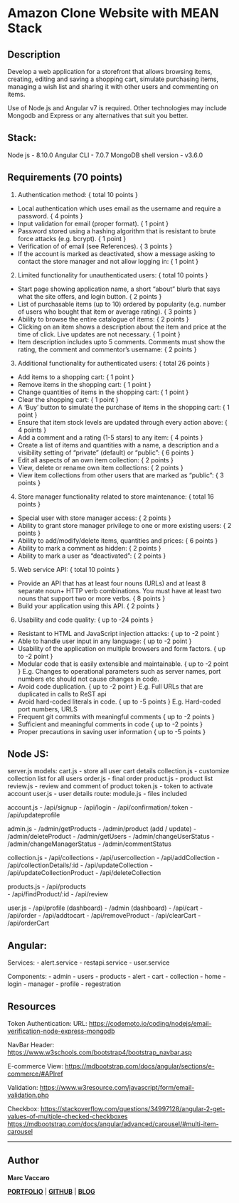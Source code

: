 # Amazon Clone Website with MEAN Stack

## Description
Develop a web application for a storefront that allows browsing items, creating, editing and saving a
shopping cart, simulate purchasing items, managing a wish list and sharing it with other users and
commenting on items.

Use of Node.js and Angular v7 is required. Other technologies may include Mongodb and Express or any
alternatives that suit you better.

## Stack:

Node js - 8.10.0
Angular CLI - 7.0.7
MongoDB shell version - v3.6.0
 
## Requirements (70 points)

1. Authentication method: { total 10 points }

- Local authentication which uses email as the username and require a password. { 4 points }
- Input validation for email (proper format). { 1 point }
- Password stored using a hashing algorithm that is resistant to brute force attacks (e.g. bcrypt). { 1 point }
- Verification of of email (see References). { 3 points }
- If the account is marked as deactivated, show a message asking to contact the store manager and not allow logging in: { 1 point }

2. Limited functionality for unauthenticated users: { total 10 points }

- Start page showing application name, a short “about” blurb that says what the site offers, and login button. { 2 points }
- List of purchasable items (up to 10) ordered by popularity (e.g. number of users who bought that item or average rating). { 3 points }
- Ability to browse the entire catalogue of items: { 2 points }
- Clicking on an item shows a description about the item and price at the time of click. Live updates are not necessary. { 1 point }
- Item description includes upto 5 comments. Comments must show the rating, the comment and commentor’s username: { 2 points }

3. Additional functionality for authenticated users: { total 26 points }

- Add items to a shopping cart: { 1 point }
- Remove items in the shopping cart: { 1 point }
- Change quantities of items in the shopping cart: { 1 point }
- Clear the shopping cart: { 1 point }
- A ‘Buy’ button to simulate the purchase of items in the shopping cart: { 1 point }
- Ensure that item stock levels are updated through every action above: { 4 points }
- Add a comment and a rating (1-5 stars) to any item: { 4 points }
- Create a list of items and quantities with a name, a description and a visibility setting of “private” (default) or “public”: { 6 points }
- Edit all aspects of an own item collection: { 2 points }
- View, delete or rename own item collections: { 2 points }
- View item collections from other users that are marked as “public”: { 3 points }

4. Store manager functionality related to store maintenance: { total 16 points }
- Special user with store manager access: { 2 points }
- Ability to grant store manager privilege to one or more existing users: { 2 points }
- Ability to add/modify/delete items, quantities and prices: { 6 points }
- Ability to mark a comment as hidden: { 2 points }
- Ability to mark a user as “deactivated”: { 2 points }

5. Web service API: { total 10 points }
- Provide an API that has at least four nouns (URLs) and at least 8 separate noun+ HTTP verb combinations. You must have at least two nouns that support two or more verbs. { 8 points }
- Build your application using this API. { 2 points }

6. Usability and code quality: { up to -24 points }
- Resistant to HTML and JavaScript injection attacks: { up to -2 point }
- Able to handle user input in any language: { up to -2 point }
- Usability of the application on multiple browsers and form factors. { up to -2 point }
- Modular code that is easily extensible and maintainable. { up to -2 point } E.g. Changes to operational parameters such as server names, port numbers etc should not cause changes in code.
- Avoid code duplication. { up to -2 point } E.g. Full URLs that are duplicated in calls to ReST api
- Avoid hard-coded literals in code. { up to -5 points } E.g. Hard-coded port numbers, URLS
- Frequent git commits with meaningful comments { up to -2 points }
- Sufficient and meaningful comments in code { up to -2 points }
- Proper precautions in saving user information { up to -5 points } 
 
## Node JS:

server.js
models:
  cart.js     - store all user cart details 
  collection.js - customize collection list for all users 
  order.js    - final order
  product.js    - product list
  review.js   - review and comment of product
  token.js    - token to activate account
  user.js     - user details
route:
  module.js 
    - files included

  account.js
    - /api/signup
    - /api/login
    - /api/confirmation/:token
    - /api/updateprofile
    
  admin.js
    - /admin/getProducts
    - /admin/product (add / update)
    - /admin/deleteProduct
    - /admin/getUsers
    - /admin/changeUserStatus
    - /admin/changeManagerStatus
    - /admin/commentStatus
    
  collection.js
    - /api/collections
    - /api/usercollection
    - /api/addCollection
    - /api/collectionDetails/:id
    - /api/updateCollection
    - /api/updateCollectionProduct
    - /api/deleteCollection 
    
  products.js 
    - /api/products     
    - /api/findProduct/:id 
    - /api/review 
    
  user.js
    - /api/profile (dashboard)
    - /admin    (dashboard)
    - /api/cart
    - /api/order
    - /api/addtocart
    - /api/removeProduct
    - /api/clearCart
    - /api/orderCart
    
  
## Angular:
  Services:
    - alert.service
    - restapi.service
    - user.service
    
  Components:
    - admin
      - users
      - products
    - alert
    - cart
    - collection
    - home
    - login
    - manager
    - profile
    - regestration
    

## Resources

Token Authentication:
URL: https://codemoto.io/coding/nodejs/email-verification-node-express-mongodb

NavBar Header:
https://www.w3schools.com/bootstrap4/bootstrap_navbar.asp

E-commerce View:
https://mdbootstrap.com/docs/angular/sections/e-commerce/#APIref

Validation:
https://www.w3resource.com/javascript/form/email-validation.php

Checkbox:
https://stackoverflow.com/questions/34997128/angular-2-get-values-of-multiple-checked-checkboxes
https://mdbootstrap.com/docs/angular/advanced/carousel/#multi-item-carousel   

<hr/>

## Author

**Marc Vaccaro**

[**PORTFOLIO**](https://personal-website-marc316.vercel.app/) | [**GITHUB**](https://github.com/marc316) | [**BLOG**](https://personal-website-marc316.vercel.app/blog)
